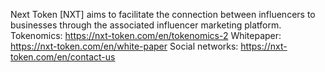 Next Token [NXT] aims to facilitate the connection between influencers to businesses through the associated influencer marketing platform.
Tokenomics: https://nxt-token.com/en/tokenomics-2
Whitepaper: https://nxt-token.com/en/white-paper
Social networks: https://nxt-token.com/en/contact-us
